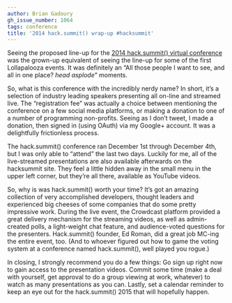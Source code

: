 ```yaml
---
author: Brian Gadoury
gh_issue_number: 1064
tags: conference
title: '2014 hack.summit() wrap-up #hacksummit'
---
```


Seeing the proposed line-up for the [2014 hack.summit() virtual conference](https://hacksummit.org/) was the grown-up equivalent of seeing the line-up for some of the first Lollapalooza events. It was definitely an “All those people I want to see, and all in one place? *head asplode*” moments.

So, what is this conference with the incredibly nerdy name? In short, it’s a selection of industry leading speakers presenting all on-line and streamed live. The “registration fee” was actually a choice between mentioning the conference on a few social media platforms, or making a donation to one of a number of programming non-profits. Seeing as I don’t tweet, I made a donation, then signed in (using OAuth) via my Google+ account. It was a delightfully frictionless process.

The hack.summit() conference ran December 1st through December 4th, but I was only able to “attend” the last two days. Luckily for me, all of the live-streamed presentations are also available afterwards on the hacksummit site. They feel a little hidden away in the small menu in the upper left corner, but they’re all there, available as YouTube videos.

So, why is was hack.summit() worth your time? It’s got an amazing collection of very accomplished developers, thought leaders and experienced big cheeses of some companies that do some pretty impressive work. During the live event, the Crowdcast platform provided a great delivery mechanism for the streaming videos, as well as admin-created polls, a light-weight chat feature, and audience-voted questions for the presenters. Hack.summit() founder, Ed Roman, did a great job MC-ing the entire event, too. (And to whoever figured out how to game the voting system at a conference named hack.summit(), well played you rogue.)

In closing, I strongly recommend you do a few things: Go sign up right now to gain access to the presentation videos. Commit some time (make a deal with yourself, get approval to do a group viewing at work, whatever) to watch as many presentations as you can. Lastly, set a calendar reminder to keep an eye out for the hack.summit() 2015 that will hopefully happen.
